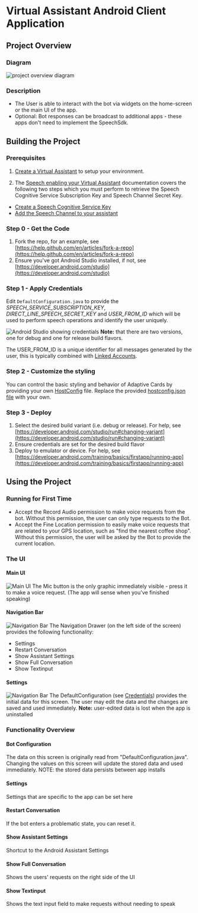 
# Virtual Assistant Android Client Application

## Project Overview
### Diagram
![project overview diagram](/docs/media/android_project_overview.jpg)
### Description
- The User is able to interact with the bot via widgets on the home-screen or the main UI of the app.
- Optional: Bot responses can be broadcast to additional apps - these apps don't need to implement the SpeechSdk.
## Building the Project

### Prerequisites

1. [Create a Virtual Assistant](/docs/tutorials/csharp/virtualassistant.md) to setup your environment.

2. The [Speech enabling your Virtual Assistant](https://github.com/microsoft/botframework-solutions/blob/master/docs/howto/assistant/csharp/speechenablement.md) documentation covers the following two steps which you must perform to retrieve the Speech Cognitive Service Subscription Key and Speech Channel Secret Key.

- [Create a Speech Cognitive Service Key](https://github.com/microsoft/botframework-solutions/blob/master/docs/howto/assistant/csharp/speechenablement.md#create-a-microsoft-speech-instance)
- [Add the Speech Channel to your assistant](https://github.com/microsoft/botframework-solutions/blob/master/docs/howto/assistant/csharp/speechenablement.md#add-the-speech-channel-to-your-assistant)

### Step 0 - Get the Code
1. Fork the repo, for an example, see [https://help.github.com/en/articles/fork-a-repo](https://help.github.com/en/articles/fork-a-repo)
2. Ensure you've got Android Studio installed, if not, see [https://developer.android.com/studio](https://developer.android.com/studio)

### Step 1 - Apply Credentials

Edit `DefaultConfiguration.java` to provide the *SPEECH_SERVICE_SUBSCRIPTION_KEY*, *DIRECT_LINE_SPEECH_SECRET_KEY* and *USER_FROM_ID* which will be used to perform speech operations and identify the user uniquely. 

![Android Studio showing credentials](/docs/media/android_studio_credentials_debug.png)
**Note:** that there are two versions, one for debug and one for release build flavors.

The USER_FROM_ID is a unique identifier for all messages generated by the user, this is typically combined with [Linked Accounts](https://github.com/microsoft/botframework-solutions/blob/master/docs/howto/assistant/linkedaccounts.md).

### Step 2 - Customize the styling
You can control the basic styling and behavior of Adaptive Cards by providing your own [HostConfig](https://docs.microsoft.com/en-us/adaptive-cards/rendering-cards/host-config) file.
Replace the provided [hostconfig.json file](/VirtualAssistantClient/app/src/main/res/raw/hostconfig.json) with your own.

### Step 3 - Deploy
1. Select the desired build variant (i.e. debug or release). For help, see [https://developer.android.com/studio/run#changing-variant](https://developer.android.com/studio/run#changing-variant)
2. Ensure credentials are set for the desired build flavor
3. Deploy to emulator or device. For help, see [https://developer.android.com/training/basics/firstapp/running-app](https://developer.android.com/training/basics/firstapp/running-app)

## Using the Project
### Running for First Time
- Accept the Record Audio permission to make voice requests from the bot. Without this permission, the user can only type requests to the Bot.
- Accept the Fine Location permission to easily make voice requests that are related to your GPS location, such as "find the nearest coffee shop". Without this permission, the user will be asked by the Bot to provide the current location.

### The UI
#### Main UI
![Main UI](/docs/media/android_screenshot_main_ui.png)
The Mic button is the only graphic immediately visible - press it to make a voice request. (The app will sense when you've finished speaking)
#### Navigation Bar
![Navigation Bar](/docs/media/android_screenshot_navbar.png)
The Navigation Drawer (on the left side of the screen) provides the following functionality:
- Settings
- Restart Conversation
- Show Assistant Settings
- Show Full Conversation
- Show Textinput
#### Settings
![Navigation Bar](/docs/media/android_screenshot_settings.png)
The DefaultConfiguration (see [Credentials](#step-1---credentials)) provides the initial data for this screen.
The user may edit the data and the changes are saved and used immediately.
**Note:** user-edited data is lost when the app is uninstalled

### Functionality Overview
#### Bot Configuration
The data on this screen is originally read from "DefaultConfiguration.java". Changing the values on this screen will update the stored data and used immediately.
NOTE: the stored data persists between app installs

#### Settings
Settings that are specific to the app can be set here

#### Restart Conversation
If the bot enters a problematic state, you can reset it.

#### Show Assistant Settings
Shortcut to the Android Assistant Settings

#### Show Full Conversation
Shows the users' requests on the right side of the UI

#### Show Textinput
Shows the text input field to make requests without needing to speak



